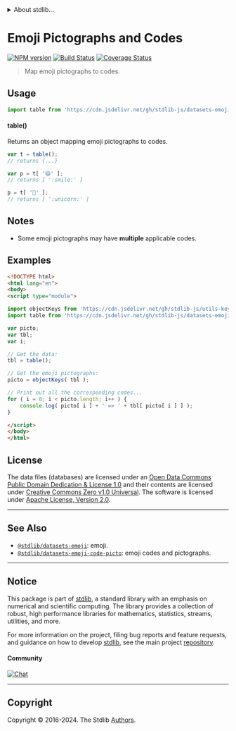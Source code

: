 <!--

@license Apache-2.0

Copyright (c) 2019 The Stdlib Authors.

Licensed under the Apache License, Version 2.0 (the "License");
you may not use this file except in compliance with the License.
You may obtain a copy of the License at

   http://www.apache.org/licenses/LICENSE-2.0

Unless required by applicable law or agreed to in writing, software
distributed under the License is distributed on an "AS IS" BASIS,
WITHOUT WARRANTIES OR CONDITIONS OF ANY KIND, either express or implied.
See the License for the specific language governing permissions and
limitations under the License.

-->


<details>
  <summary>
    About stdlib...
  </summary>
  <p>We believe in a future in which the web is a preferred environment for numerical computation. To help realize this future, we've built stdlib. stdlib is a standard library, with an emphasis on numerical and scientific computation, written in JavaScript (and C) for execution in browsers and in Node.js.</p>
  <p>The library is fully decomposable, being architected in such a way that you can swap out and mix and match APIs and functionality to cater to your exact preferences and use cases.</p>
  <p>When you use stdlib, you can be absolutely certain that you are using the most thorough, rigorous, well-written, studied, documented, tested, measured, and high-quality code out there.</p>
  <p>To join us in bringing numerical computing to the web, get started by checking us out on <a href="https://github.com/stdlib-js/stdlib">GitHub</a>, and please consider <a href="https://opencollective.com/stdlib">financially supporting stdlib</a>. We greatly appreciate your continued support!</p>
</details>

# Emoji Pictographs and Codes

[![NPM version][npm-image]][npm-url] [![Build Status][test-image]][test-url] [![Coverage Status][coverage-image]][coverage-url] <!-- [![dependencies][dependencies-image]][dependencies-url] -->

> Map emoji pictographs to codes.



<section class="usage">

## Usage

```javascript
import table from 'https://cdn.jsdelivr.net/gh/stdlib-js/datasets-emoji-picto-code@esm/index.mjs';
```

#### table()

Returns an object mapping emoji pictographs to codes.

```javascript
var t = table();
// returns {...}

var p = t[ '😄' ];
// returns [ ':smile:' ]

p = t[ '🦄' ];
// returns [ ':unicorn:' ]
```

</section>

<!-- /.usage -->

<section class="notes">

## Notes

-   Some emoji pictographs may have **multiple** applicable codes.

</section>

<!-- ./notes -->

<section class="examples">

## Examples

<!-- eslint no-undef: "error" -->

```html
<!DOCTYPE html>
<html lang="en">
<body>
<script type="module">

import objectKeys from 'https://cdn.jsdelivr.net/gh/stdlib-js/utils-keys@esm/index.mjs';
import table from 'https://cdn.jsdelivr.net/gh/stdlib-js/datasets-emoji-picto-code@esm/index.mjs';

var picto;
var tbl;
var i;

// Get the data:
tbl = table();

// Get the emoji pictographs:
picto = objectKeys( tbl );

// Print out all the corresponding codes...
for ( i = 0; i < picto.length; i++ ) {
    console.log( picto[ i ] + ' => ' + tbl[ picto[ i ] ] );
}

</script>
</body>
</html>
```

</section>

<!-- /.examples -->



<!-- <license> -->

## License

The data files (databases) are licensed under an [Open Data Commons Public Domain Dedication & License 1.0][pddl-1.0] and their contents are licensed under [Creative Commons Zero v1.0 Universal][cc0]. The software is licensed under [Apache License, Version 2.0][apache-license].

<!-- </license> -->

<!-- Section for related `stdlib` packages. Do not manually edit this section, as it is automatically populated. -->

<section class="related">

* * *

## See Also

-   <span class="package-name">[`@stdlib/datasets-emoji`][@stdlib/datasets/emoji]</span><span class="delimiter">: </span><span class="description">emoji.</span>
-   <span class="package-name">[`@stdlib/datasets-emoji-code-picto`][@stdlib/datasets/emoji-code-picto]</span><span class="delimiter">: </span><span class="description">emoji codes and pictographs.</span>

</section>

<!-- /.related -->

<!-- Section for all links. Make sure to keep an empty line after the `section` element and another before the `/section` close. -->


<section class="main-repo" >

* * *

## Notice

This package is part of [stdlib][stdlib], a standard library with an emphasis on numerical and scientific computing. The library provides a collection of robust, high performance libraries for mathematics, statistics, streams, utilities, and more.

For more information on the project, filing bug reports and feature requests, and guidance on how to develop [stdlib][stdlib], see the main project [repository][stdlib].

#### Community

[![Chat][chat-image]][chat-url]

---

## Copyright

Copyright &copy; 2016-2024. The Stdlib [Authors][stdlib-authors].

</section>

<!-- /.stdlib -->

<!-- Section for all links. Make sure to keep an empty line after the `section` element and another before the `/section` close. -->

<section class="links">

[npm-image]: http://img.shields.io/npm/v/@stdlib/datasets-emoji-picto-code.svg
[npm-url]: https://npmjs.org/package/@stdlib/datasets-emoji-picto-code

[test-image]: https://github.com/stdlib-js/datasets-emoji-picto-code/actions/workflows/test.yml/badge.svg?branch=v0.2.2
[test-url]: https://github.com/stdlib-js/datasets-emoji-picto-code/actions/workflows/test.yml?query=branch:v0.2.2

[coverage-image]: https://img.shields.io/codecov/c/github/stdlib-js/datasets-emoji-picto-code/main.svg
[coverage-url]: https://codecov.io/github/stdlib-js/datasets-emoji-picto-code?branch=main

<!--

[dependencies-image]: https://img.shields.io/david/stdlib-js/datasets-emoji-picto-code.svg
[dependencies-url]: https://david-dm.org/stdlib-js/datasets-emoji-picto-code/main

-->

[chat-image]: https://img.shields.io/gitter/room/stdlib-js/stdlib.svg
[chat-url]: https://app.gitter.im/#/room/#stdlib-js_stdlib:gitter.im

[stdlib]: https://github.com/stdlib-js/stdlib

[stdlib-authors]: https://github.com/stdlib-js/stdlib/graphs/contributors

[cli-section]: https://github.com/stdlib-js/datasets-emoji-picto-code#cli
[cli-url]: https://github.com/stdlib-js/datasets-emoji-picto-code/tree/cli
[@stdlib/datasets-emoji-picto-code]: https://github.com/stdlib-js/datasets-emoji-picto-code/tree/main

[umd]: https://github.com/umdjs/umd
[es-module]: https://developer.mozilla.org/en-US/docs/Web/JavaScript/Guide/Modules

[deno-url]: https://github.com/stdlib-js/datasets-emoji-picto-code/tree/deno
[deno-readme]: https://github.com/stdlib-js/datasets-emoji-picto-code/blob/deno/README.md
[umd-url]: https://github.com/stdlib-js/datasets-emoji-picto-code/tree/umd
[umd-readme]: https://github.com/stdlib-js/datasets-emoji-picto-code/blob/umd/README.md
[esm-url]: https://github.com/stdlib-js/datasets-emoji-picto-code/tree/esm
[esm-readme]: https://github.com/stdlib-js/datasets-emoji-picto-code/blob/esm/README.md
[branches-url]: https://github.com/stdlib-js/datasets-emoji-picto-code/blob/main/branches.md

[pddl-1.0]: http://opendatacommons.org/licenses/pddl/1.0/

[cc0]: https://creativecommons.org/publicdomain/zero/1.0

[apache-license]: https://www.apache.org/licenses/LICENSE-2.0

[csv]: https://tools.ietf.org/html/rfc4180

<!-- <related-links> -->

[@stdlib/datasets/emoji]: https://github.com/stdlib-js/datasets-emoji/tree/esm

[@stdlib/datasets/emoji-code-picto]: https://github.com/stdlib-js/datasets-emoji-code-picto/tree/esm

<!-- </related-links> -->

</section>

<!-- /.links -->
